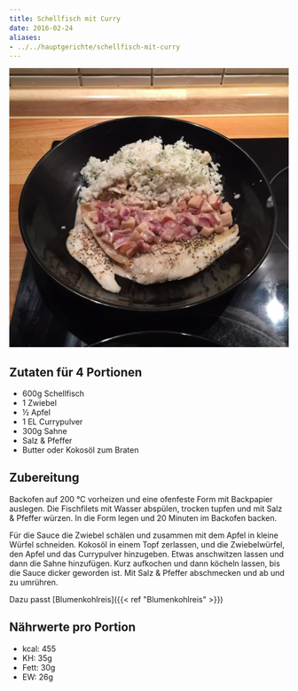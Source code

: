 ```yaml
---
title: Schellfisch mit Curry
date: 2016-02-24
aliases:
- ../../hauptgerichte/schellfisch-mit-curry
---
```


![](/img/schellfisch-mit-curry.webp)

## Zutaten für 4 Portionen
- 600g  Schellfisch
- 1     Zwiebel
- ½     Apfel
- 1 EL  Currypulver
- 300g  Sahne
- Salz & Pfeffer
- Butter oder Kokosöl zum Braten

## Zubereitung
Backofen auf 200 ℃ vorheizen und eine ofenfeste Form mit Backpapier auslegen. Die Fischfilets mit Wasser abspülen, trocken tupfen und mit Salz & Pfeffer würzen. In die Form legen und 20 Minuten im Backofen backen.

Für die Sauce die Zwiebel schälen und zusammen mit dem Apfel in kleine Würfel schneiden. Kokosöl in einem Topf zerlassen, und die Zwiebelwürfel, den Apfel und das Currypulver hinzugeben. Etwas anschwitzen lassen und dann die Sahne hinzufügen. Kurz aufkochen und dann köcheln lassen, bis die Sauce dicker geworden ist. Mit Salz & Pfeffer abschmecken und ab und zu umrühren.

Dazu passt [Blumenkohlreis]({{< ref "Blumenkohlreis" >}})

## Nährwerte pro Portion
- kcal: 455
- KH:    35g
- Fett:  30g
- EW:   26g
